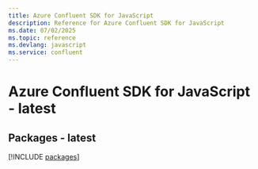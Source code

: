 ```yaml
---
title: Azure Confluent SDK for JavaScript
description: Reference for Azure Confluent SDK for JavaScript
ms.date: 07/02/2025
ms.topic: reference
ms.devlang: javascript
ms.service: confluent
---
```

# Azure Confluent SDK for JavaScript - latest
## Packages - latest
[!INCLUDE [packages](confluent-index.md)]